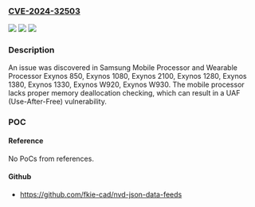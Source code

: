 ### [CVE-2024-32503](https://cve.mitre.org/cgi-bin/cvename.cgi?name=CVE-2024-32503)
![](https://img.shields.io/static/v1?label=Product&message=n%2Fa&color=blue)
![](https://img.shields.io/static/v1?label=Version&message=n%2Fa&color=blue)
![](https://img.shields.io/static/v1?label=Vulnerability&message=n%2Fa&color=brighgreen)

### Description

An issue was discovered in Samsung Mobile Processor and Wearable Processor Exynos 850, Exynos 1080, Exynos 2100, Exynos 1280, Exynos 1380, Exynos 1330, Exynos W920, Exynos W930. The mobile processor lacks proper memory deallocation checking, which can result in a UAF (Use-After-Free) vulnerability.

### POC

#### Reference
No PoCs from references.

#### Github
- https://github.com/fkie-cad/nvd-json-data-feeds

